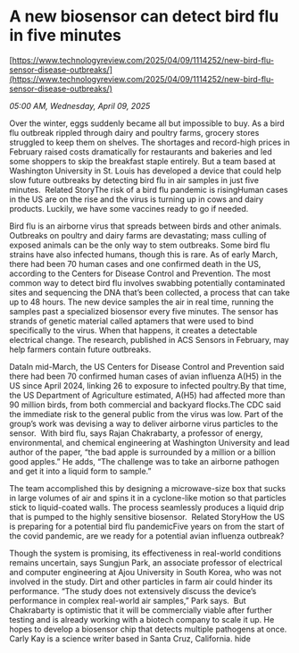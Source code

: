 # A new biosensor can detect bird flu in five minutes

[https://www.technologyreview.com/2025/04/09/1114252/new-bird-flu-sensor-disease-outbreaks/](https://www.technologyreview.com/2025/04/09/1114252/new-bird-flu-sensor-disease-outbreaks/)

*05:00 AM, Wednesday, April 09, 2025*

Over the winter, eggs suddenly became all but impossible to buy. As a bird flu outbreak rippled through dairy and poultry farms, grocery stores struggled to keep them on shelves. The shortages and record-high prices in February raised costs dramatically for restaurants and bakeries and led some shoppers to skip the breakfast staple entirely. But a team based at Washington University in St. Louis has developed a device that could help slow future outbreaks by detecting bird flu in air samples in just five minutes.  Related StoryThe risk of a bird flu pandemic is risingHuman cases in the US are on the rise and the virus is turning up in cows and dairy products. Luckily, we have some vaccines ready to go if needed.

Bird flu is an airborne virus that spreads between birds and other animals. Outbreaks on poultry and dairy farms are devastating; mass culling of exposed animals can be the only way to stem outbreaks. Some bird flu strains have also infected humans, though this is rare. As of early March, there had been 70 human cases and one confirmed death in the US, according to the Centers for Disease Control and Prevention.  The most common way to detect bird flu involves swabbing potentially contaminated sites and sequencing the DNA that’s been collected, a process that can take up to 48 hours. The new device samples the air in real time, running the samples past a specialized biosensor every five minutes. The sensor has strands of genetic material called aptamers that were used to bind specifically to the virus. When that happens, it creates a detectable electrical change. The research, published in ACS Sensors in February, may help farmers contain future outbreaks.

DataIn mid-March, the US Centers for Disease Control and Prevention said there had been 70 confirmed human cases of avian influenza A(H5) in the US since April 2024, linking 26 to exposure to infected poultry.By that time, the US Department of Agriculture estimated, A(H5) had affected more than 90 million birds, from both commercial and backyard flocks.The CDC said the immediate risk to the general public from the virus was low. Part of the group’s work was devising a way to deliver airborne virus particles to the sensor.  With bird flu, says Rajan Chakrabarty, a professor of energy, environmental, and chemical engineering at Washington University and lead author of the paper, “the bad apple is surrounded by a million or a billion good apples.” He adds, “The challenge was to take an airborne pathogen and get it into a liquid form to sample.”

The team accomplished this by designing a microwave-­size box that sucks in large volumes of air and spins it in a cyclone-like motion so that particles stick to liquid-coated walls. The process seamlessly produces a liquid drip that is pumped to the highly sensitive biosensor.  Related StoryHow the US is preparing for a potential bird flu pandemicFive years on from the start of the covid pandemic, are we ready for a potential avian influenza outbreak?

Though the system is promising, its effectiveness in real-world conditions remains uncertain, says Sungjun Park, an associate professor of electrical and computer engineering at Ajou University in South Korea, who was not involved in the study. Dirt and other particles in farm air could hinder its performance. “The study does not extensively discuss the device’s performance in complex real-world air samples,” Park says.  But Chakrabarty is optimistic that it will be commercially viable after further testing and is already working with a biotech company to scale it up. He hopes to develop a biosensor chip that detects multiple pathogens at once.  Carly Kay is a science writer based in Santa Cruz, California. hide

